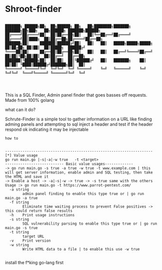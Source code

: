# Shroot-finder
```
 
███████╗ ██████╗██╗  ██╗██████╗ ██╗   ██╗████████╗███████╗    ███████╗██╗███╗   ██╗██████╗ ███████╗██████╗ 
██╔════╝██╔════╝██║  ██║██╔══██╗██║   ██║╚══██╔══╝██╔════╝    ██╔════╝██║████╗  ██║██╔══██╗██╔════╝██╔══██╗
███████╗██║     ███████║██████╔╝██║   ██║   ██║   █████╗█████╗█████╗  ██║██╔██╗ ██║██║  ██║█████╗  ██████╔╝
╚════██║██║     ██╔══██║██╔══██╗██║   ██║   ██║   ██╔══╝╚════╝██╔══╝  ██║██║╚██╗██║██║  ██║██╔══╝  ██╔══██╗
███████║╚██████╗██║  ██║██║  ██║╚██████╔╝   ██║   ███████╗    ██║     ██║██║ ╚████║██████╔╝███████╗██║  ██║
╚══════╝ ╚═════╝╚═╝  ╚═╝╚═╝  ╚═╝ ╚═════╝    ╚═╝   ╚══════╝    ╚═╝     ╚═╝╚═╝  ╚═══╝╚═════╝ ╚══════╝╚═╝  ╚═╝
                                                                                                           



```


This is a SQL Finder, Admin panel finder that goes basses off requests. Made from 100% golang


what can it do?

Schrute-Finder is a simple tool to gather information on a URL like finding adming panels and attempting to sql inject a header and test if the header respond ok indicating it may be injectable

```
how to 


--------------------------------------------------------------------
[*] Value usage
go run main.go |-s|-a|-w true   -t <target> 
--------------------------- Basic value usages-------------
-> go run main.go -s true -a true -w true -t www.example.com | this will get server information, enable admin and SQL testing, then take the HTML and save it 
-> Enable a host -> -a|-s|-w -> true -> -s true same with the others 
Usage :> go run main.go -t https://www.parrot-pentest.com/
  -a string
    	admin panel finding to enable this type true or | go run main.go -a true
  -f string
    	Eliminate time waiting process to prevent False positives -> this could return false results
  -h	Print usage instructions
  -s string
    	SQL vulnerability parsing to enable this type true or | go run main.go -s true 
  -t string
    	target URL
  -v	Print version
  -w string
    	Write HTML data to a file | to enable this use -w true


```

install the f*king go-lang first 

